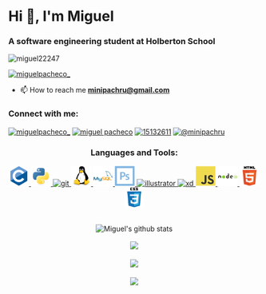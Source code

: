 <h1 align="left">Hi 👋, I'm Miguel</h1>
<h3 align="left">A software engineering student at Holberton School</h3>

<p align="left"> <img src="https://komarev.com/ghpvc/?username=miguel22247&label=Profile%20views&color=0e75b6&style=flat" alt="miguel22247" /> </p>

<p align="left"> <a href="https://twitter.com/miguelpacheco_" target="blank"><img src="https://img.shields.io/twitter/follow/miguelpacheco_?logo=twitter&style=for-the-badge" alt="miguelpacheco_" /></a> </p>

- 📫 How to reach me **minipachru@gmail.com**

<h3 align="left">Connect with me:</h3>
<p align="left">
<a href="https://twitter.com/miguelpacheco_" target="blank"><img align="center" src="https://raw.githubusercontent.com/rahuldkjain/github-profile-readme-generator/master/src/images/icons/Social/twitter.svg" alt="miguelpacheco_" height="30" width="40" /></a>
<a href="https://linkedin.com/in/miguel-pacheco-" target="blank"><img align="center" src="https://raw.githubusercontent.com/rahuldkjain/github-profile-readme-generator/master/src/images/icons/Social/linked-in-alt.svg" alt="miguel pacheco" height="30" width="40" /></a>
<a href="https://stackoverflow.com/users/15132611" target="blank"><img align="center" src="https://raw.githubusercontent.com/rahuldkjain/github-profile-readme-generator/master/src/images/icons/Social/stack-overflow.svg" alt="15132611" height="30" width="40" /></a>
<a href="https://medium.com/@minipachru" target="blank"><img align="center" src="https://raw.githubusercontent.com/rahuldkjain/github-profile-readme-generator/master/src/images/icons/Social/medium.svg" alt="@minipachru" height="30" width="40" /></a>
</p>

<h3 align="center">Languages and Tools:</h3>
<p align="center"> 
  <a href="https://www.cprogramming.com/" target="_blank"> <img src="https://raw.githubusercontent.com/devicons/devicon/master/icons/c/c-original.svg" alt="c" width="40" height="40"/> </a>
  <a href="https://www.python.org" target="_blank"> <img src="https://raw.githubusercontent.com/devicons/devicon/master/icons/python/python-original.svg" alt="python" width="40" height="40"/> </a> 
  <a href="https://git-scm.com/" target="_blank"> <img src="https://www.vectorlogo.zone/logos/git-scm/git-scm-icon.svg" alt="git" width="40" height="40"/> </a> 
  <a href="https://www.linux.org/" target="_blank"> <img src="https://raw.githubusercontent.com/devicons/devicon/master/icons/linux/linux-original.svg" alt="linux" width="40" height="40"/> </a> 
  <a href="https://www.mysql.com/" target="_blank"> <img src="https://raw.githubusercontent.com/devicons/devicon/master/icons/mysql/mysql-original-wordmark.svg" alt="mysql" width="40" height="40"/> </a>
  <a href="https://www.photoshop.com/en" target="_blank"> <img src="https://raw.githubusercontent.com/devicons/devicon/master/icons/photoshop/photoshop-line.svg" alt="photoshop" width="40" height="40"/> </a> 
  <a href="https://www.adobe.com/in/products/illustrator.html" target="_blank"> <img src="https://www.vectorlogo.zone/logos/adobe_illustrator/adobe_illustrator-icon.svg" alt="illustrator" width="40" height="40"/> </a>
  <a href="https://www.adobe.com/products/xd.html" target="_blank"> <img src="https://cdn.worldvectorlogo.com/logos/adobe-xd.svg" alt="xd" width="40" height="40"/> </a> 
  <a href="https://developer.mozilla.org/en-US/docs/Web/JavaScript" target="_blank"><img src="https://raw.githubusercontent.com/devicons/devicon/master/icons/javascript/javascript-original.svg" alt="javascript" width="40" height="40"/> </a>
  <a href="https://nodejs.org" target="_blank"> <img src="https://raw.githubusercontent.com/devicons/devicon/master/icons/nodejs/nodejs-original-wordmark.svg" alt="nodejs" width="40" height="40"/> </a>
  <a href="https://www.w3.org/html/" target="_blank"> <img src="https://raw.githubusercontent.com/devicons/devicon/master/icons/html5/html5-original-wordmark.svg" alt="html5" width="40" height="40"/> </a> 
  <a href="https://www.w3schools.com/css/" target="_blank"> <img src="https://raw.githubusercontent.com/devicons/devicon/master/icons/css3/css3-original-wordmark.svg" alt="css3" width="40" height="40"/> </a> 
</p>

<p align="center">
<br>
  <img src="https://github-readme-stats.vercel.app/api?username=Miguel22247&show_icons=true&include_all_commits=true&theme=material-palenight" alt="Miguel's github stats" />
</br>
  
<br>
  <img src="https://github-readme-stats.vercel.app/api/pin/?username=Miguel22247&repo=Miguel22247.github.io&theme=material-palenight" />
</br>
  
<br>
  <img src="https://github-readme-stats.vercel.app/api/top-langs/?username=Miguel22247&layout=compact&theme=material-palenight" />
</br>
<br>
<img src="https://github-readme-stackoverflow.vercel.app/?userID=15132611" />
</br>
</p>
